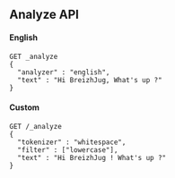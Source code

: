 <!-- .slide: data-background="url(images/slides/kitten-little.jpg) no-repeat bottom left" data-background-size="250px" -->
## Analyze API

#### English

```
GET _analyze
{
  "analyzer" : "english",
  "text" : "Hi BreizhJug, What's up ?"
}
```

#### Custom
```
GET /_analyze
{
  "tokenizer" : "whitespace",
  "filter" : ["lowercase"],
  "text" : "Hi BreizhJug ! What's up ?"
}
```
